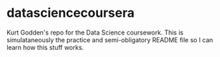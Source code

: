 datasciencecoursera
===================

Kurt Godden's repo for the Data Science coursework.
This is simulataneously the practice and semi-obligatory README file so I can learn how this stuff works.

